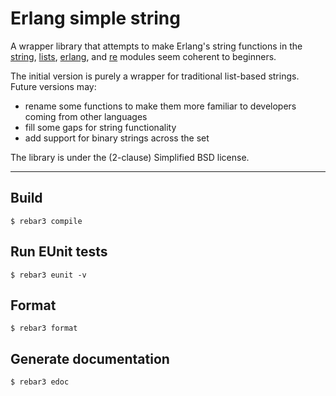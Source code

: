 Erlang simple string
====================

A wrapper library that attempts to make Erlang's string functions in the [string](http://erlang.org/doc/man/string.html), [lists](http://erlang.org/doc/man/lists.html), [erlang](http://erlang.org/doc/man/erlang.html), and [re](http://erlang.org/doc/man/re.html) modules seem coherent to beginners.

The initial version is purely a wrapper for traditional list-based strings.  Future versions may:

* rename some functions to make them more familiar to developers coming from other languages
* fill some gaps for string functionality
* add support for binary strings across the set

The library is under the (2-clause) Simplified BSD license.

------------------------


Build
-----
	$ rebar3 compile

Run EUnit tests
-----
	$ rebar3 eunit -v
	
Format
-----
	$ rebar3 format

Generate documentation
-----
	$ rebar3 edoc
